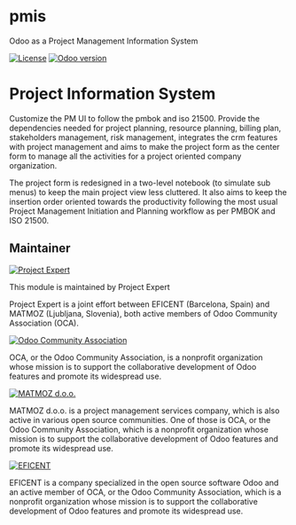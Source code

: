 # pmis
Odoo as a Project Management Information System

[![License](https://img.shields.io/badge/licence-AGPL--3-blue.svg)](http://www.gnu.org/licenses/agpl-3.0-standalone.html)
[![Odoo version](https://img.shields.io/badge/Odoo-8.0-brightgreen.svg?style=flat-square)]()

Project Information System
==============================

Customize the PM UI to follow the pmbok and iso 21500. Provide the dependencies
needed for project planning, resource planning, billing plan, stakeholders 
management, risk management, integrates the crm features with project 
management and aims to make the project form as the center form to manage all 
the activities for a project oriented company organization.

The project form is redesigned in a two-level notebook (to simulate sub menus) 
to keep the main project view less cluttered. It also aims to keep the 
insertion order oriented towards the productivity following the most usual 
Project Management Initiation and Planning workflow as per PMBOK and ISO 21500.

Maintainer
----------

[![Project Expert](http://www.project.expert/logo.png)](http://project.expert)

This module is maintained by Project Expert

Project Expert is a joint effort between EFICENT (Barcelona, Spain) and 
MATMOZ (Ljubljana, Slovenia), both active members of Odoo Community Association 
(OCA).

[![Odoo Community Association](http://odoo-community.org/logo.png)](http://odoo-community.org)

OCA, or the Odoo Community Association, is a nonprofit organization whose
mission is to support the collaborative development of Odoo features and
promote its widespread use.

[![MATMOZ d.o.o.](http://www.matmoz.si/wp-content/uploads/2014/11/128x128.png)](http://www.matmoz.si) 

MATMOZ d.o.o. is a project management services company, which is also active 
in various open source communities. One of those is OCA, or the Odoo Community 
Association, which is a nonprofit organization whose mission is to support the 
collaborative development of Odoo features and promote its widespread use.

[![EFICENT](http://www.eficent.com/wordpress/wp-content/uploads/2012/09/eficent_logo.png)](http://www.eficent.com)

EFICENT is a company specialized in the open source software Odoo and an 
active member of OCA, or the Odoo Community Association, which is a nonprofit 
organization whose mission is to support the collaborative development of Odoo 
features and promote its widespread use.